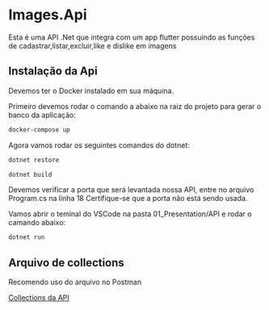 # Images.Api

Esta é uma API .Net que integra com um app flutter possuindo as funções de cadastrar,listar,excluir,like e dislike em imagens

## Instalação da Api

Devemos ter o Docker instalado em sua máquina.

Primeiro devemos rodar o comando a abaixo na raiz do projeto para gerar o banco da aplicação:

```bash
docker-compose up
```
Agora vamos rodar os seguintes comandos do dotnet:

```bash
dotnet restore
```
```bash
dotnet build
```
Devemos verificar a porta que será levantada nossa API, entre no arquivo Program.cs na linha 18 Certifique-se que a porta não está sendo usada.

Vamos abrir o teminal do VSCode na pasta 01_Presentation/API e rodar o camando abaixo:

```bash
dotnet run
```

## Arquivo de collections 

Recomendo uso do arquivo no Postman

[Collections da API](https://drive.google.com/file/d/11xAO6Yq32ftFrQawaxHOkGJjPQfh7lcz/view?usp=sharing)
